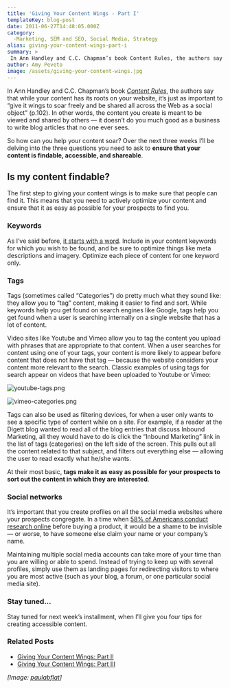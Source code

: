 ```yaml
---
title: 'Giving Your Content Wings - Part I'
templateKey: blog-post
date: 2011-06-27T14:48:05.000Z
category: 
  -Marketing, SEM and SEO, Social Media, Strategy
alias: giving-your-content-wings-part-i
summary: > 
 In Ann Handley and C.C. Chapman’s book Content Rules, the authors say that while your content has its roots on your website, it’s just as important to "give it wings to soar freely and be shared all across the Web as a social object" (p.102). In other words, the content you create is meant to be viewed and shared by others — it doesn’t do you much good as a business to write blog articles that no one ever sees.
author: Amy Peveto
image: /assets/giving-your-content-wings.jpg
---
```


In Ann Handley and C.C. Chapman’s book [_Content Rules_](http://www.contentrulesbook.com/), the authors say that while your content has its roots on your website, it’s just as important to “give it wings to soar freely and be shared all across the Web as a social object” (p.102). In other words, the content you create is meant to be viewed and shared by others — it doesn’t do you much good as a business to write blog articles that no one ever sees.

So how can you help your content soar? Over the next three weeks I’ll be delving into the three questions you need to ask to **ensure that your content is findable, accessible, and shareable**.

Is my content findable?
-----------------------

The first step to giving your content wings is to make sure that people can find it. This means that you need to actively optimize your content and ensure that it as easy as possible for your prospects to find you.

### Keywords

As I’ve said before, [it starts with a word](/insights/seo-strategy-de-mystified). Include in your content keywords for which you wish to be found, and be sure to optimize things like meta descriptions and imagery. Optimize each piece of content for one keyword only.

### Tags

Tags (sometimes called “Categories”) do pretty much what they sound like: they allow you to “tag” content, making it easier to find and sort. While keywords help you get found on search engines like Google, tags help you get found when a user is searching internally on a single website that has a lot of content.

Video sites like Youtube and Vimeo allow you to tag the content you upload with phrases that are appropriate to that content. When a user searches for content using one of your tags, your content is more likely to appear before content that does not have that tag — because the website considers your content more relevant to the search. Classic examples of using tags for search appear on videos that have been uploaded to Youtube or Vimeo:

![youtube-tags.png](/sites/default/files/youtube-tags.png)

![vimeo-categories.png](/sites/default/files/vimeo-categories.png)

Tags can also be used as filtering devices, for when a user only wants to see a specific type of content while on a site. For example, if a reader at the Digett blog wanted to read all of the blog entries that discuss Inbound Marketing, all they would have to do is click the “Inbound Marketing” link in the list of tags (categories) on the left side of the screen. This pulls out all the content related to that subject, and filters out everything else — allowing the user to read exactly what he/she wants.

At their most basic, **tags make it as easy as possible for your prospects to sort out the content in which they are interested**.

### Social networks

It’s important that you create profiles on all the social media websites where your prospects congregate. In a time when [58% of Americans conduct research online](http://www.pewinternet.org/2010/09/29/online-product-research/) before buying a product, it would be a shame to be invisible — or worse, to have someone else claim your name or your company’s name.

Maintaining multiple social media accounts can take more of your time than you are willing or able to spend. Instead of trying to keep up with several profiles, simply use them as landing pages for redirecting visitors to where you are most active (such as your blog, a forum, or one particular social media site).

### Stay tuned...

Stay tuned for next week’s installment, when I’ll give you four tips for creating accessible content.

### Related Posts

*   [Giving Your Content Wings: Part II](/insights/giving-your-content-wings-part-ii)
*   [Giving Your Content Wings: Part III](/insights/giving-your-content-wings-part-iii)

_\[Image: [paulabflat](http://www.morguefile.com/archive/display/624802)\]_